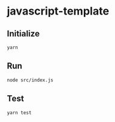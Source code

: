 # javascript-template

## Initialize

```
yarn
```

## Run

```
node src/index.js
```

## Test

```
yarn test
```
